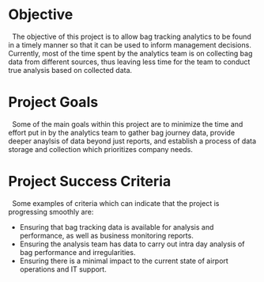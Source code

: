 # Objective
&nbsp; The objective of this project is to allow bag tracking analytics to be found in a timely manner so that it can be used to inform management decisions. Currently, most of the time spent by the analytics team is on collecting bag data from different sources, thus leaving less time for the team to conduct true analysis based on collected data.

# Project Goals
&nbsp; Some of the main goals within this project are to minimize the time and effort put in by the analytics team to gather bag journey data, provide deeper anaylsis of data beyond just reports, and establish a process of data storage and collection which prioritizes company needs.

# Project Success Criteria
&nbsp; Some examples of criteria which can indicate that the project is progressing smoothly are:
- Ensuring that bag tracking data is available for analysis and performance, as well as business monitoring reports.
- Ensuring the analysis team has data to carry out intra day analysis of bag performance and irregularities.
- Ensuring there is a minimal impact to the current state of airport operations and IT support.
